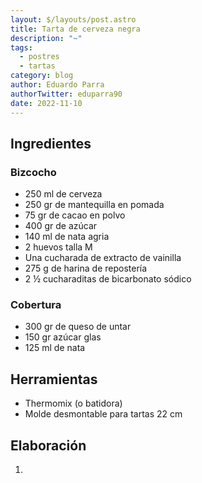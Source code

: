 ```yaml
---
layout: $/layouts/post.astro
title: Tarta de cerveza negra
description: "~"
tags:
  - postres
  - tartas
category: blog
author: Eduardo Parra
authorTwitter: eduparra90
date: 2022-11-10
---
```

## Ingredientes

### Bizcocho
* 250 ml de cerveza
* 250 gr de mantequilla en pomada
* 75 gr de cacao en polvo
* 400 gr de azúcar
* 140 ml de nata agria
* 2 huevos talla M
* Una cucharada de extracto de vainilla
* 275 g de harina de repostería
* 2 ½ cucharaditas de bicarbonato sódico

### Cobertura
- 300 gr de queso de untar
- 150 gr azúcar glas
- 125 ml de nata

## Herramientas
 - Thermomix (o batidora)
 - Molde desmontable para tartas 22 cm


## Elaboración

1. 